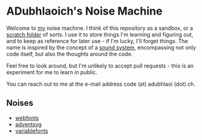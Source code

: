 # ADubhlaoich's Noise Machine
Welcome to [my](https://www.adubhlaoich.ie) noise machine. I think of this repository as a sandbox, or a [scratch folder](https://www.collinsdictionary.com/dictionary/english/scratch-file) of sorts. I use it to store things I'm learning and figuring out, and to keep as reference for later use - if I'm lucky, I'll forget things. The name is inspired by the concept of a [sound system](https://99percentinvisible.org/episode/wickedest-sound/), encompassing not only code itself, but also the thoughts around the code. 

Feel free to look around, but I'm unlikely to accept pull requests - this is an experiment for me to learn in public.

You can reach out to me at the e-mail address code (at) adubhlaoi (dot) ch.

## Noises

* [webfonts](/webfonts/)
* [adventsvg](/adventsvg/)
* [variablefonts](/variablefonts/)